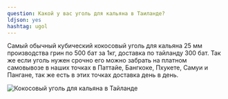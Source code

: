 ```yaml
---
question: Какой у вас уголь для кальяна в Таиланде?
ldjson: yes 
hashtag: ugol
---
```


Самый обычный кубический кокосовый уголь для кальяна 25 мм производства грин по 500 бат за 1кг, доставка по тайланду 300 бат. Так же если уголь нужен срочно его можно забрать на платном самовывозе в наших точках в Паттайе, Бангкоке, Пхукете, Самуи и Пангане, так же есть в этих точках доставка день в день.

![Кокосовый уголь для кальяна в Тайланде](https://thaihookahfaq.ru/assets/ugol.jpg)

